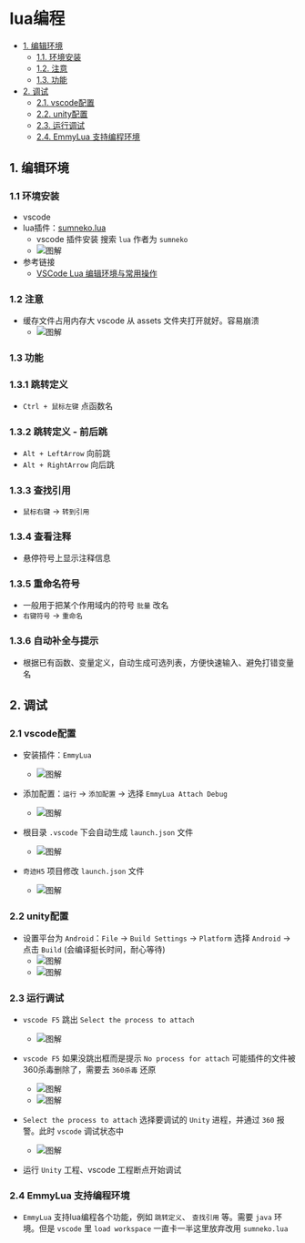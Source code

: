 # lua编程
  - [1. 编辑环境](#1-编辑环境)
    - [1.1. 环境安装](#11-环境安装)
    - [1.2. 注意](#12-注意)
    - [1.3. 功能](#13-功能)
  - [2. 调试](#2-调试)
    - [2.1. vscode配置](#21-vscode配置)
    - [2.2. unity配置](#22-unity配置)
    - [2.3. 运行调试](#23-运行调试)
    - [2.4. EmmyLua 支持编程环境](#24-emmylua-支持编程环境)

## 1. 编辑环境

### 1.1 环境安装

- vscode
- lua插件：[sumneko.lua](https://marketplace.visualstudio.com/items?itemName=sumneko.lua)
    - vscode 插件安装 搜索 `lua` 作者为 `sumneko`
    - ![图解](../img/lua/1.png)
- 参考链接
  - [VSCode Lua 编辑环境与常用操作](https://zhuanlan.zhihu.com/p/399194751)

### 1.2 注意

- 缓存文件占用内存大 vscode 从 assets 文件夹打开就好。容易崩溃
  - ![图解](../img/lua/2.png)

### 1.3 功能

### 1.3.1 跳转定义
- `Ctrl + 鼠标左键` 点函数名

### 1.3.2 跳转定义 - 前后跳
- `Alt + LeftArrow` 向前跳
- `Alt + RightArrow` 向后跳

### 1.3.3 查找引用
- `鼠标右键` -> `转到引用`

### 1.3.4 查看注释
- 悬停符号上显示注释信息

### 1.3.5 重命名符号
- 一般用于把某个作用域内的符号 `批量` 改名
- `右键符号` -> `重命名`

### 1.3.6 自动补全与提示
 - 根据已有函数、变量定义，自动生成可选列表，方便快速输入、避免打错变量名

## 2. 调试

### 2.1 vscode配置

- 安装插件：`EmmyLua`
    - ![图解](../img/lua/3.png)

- 添加配置：`运行` -> `添加配置` -> 选择 `EmmyLua Attach Debug`
    - ![图解](../img/lua/4.png)

- 根目录 `.vscode` 下会自动生成 `launch.json` 文件
    - ![图解](../img/lua/5.png)

- `奇迹H5` 项目修改 `launch.json` 文件
    - ![图解](../img/lua/6.png)

### 2.2 unity配置

- 设置平台为 `Android`：`File` -> `Build Settings` -> `Platform` 选择 `Android` -> 点击 `Build` (会编译挺长时间，耐心等待)
    - ![图解](../img/lua/7.png)
    - ![图解](../img/lua/8.png)

### 2.3 运行调试

- `vscode F5` 跳出 `Select the process to attach`
    - ![图解](../img/lua/9.png)

- `vscode F5` 如果没跳出框而是提示 `No process for attach` 可能插件的文件被360杀毒删除了，需要去 `360杀毒` 还原
    - ![图解](../img/lua/10.png)
    - ![图解](../img/lua/11.png)

- `Select the process to attach` 选择要调试的 `Unity` 进程，并通过 `360` 报警。此时 `vscode` 调试状态中
    - ![图解](../img/lua/12.png)

- 运行 `Unity` 工程、vscode 工程断点开始调试

### 2.4 EmmyLua 支持编程环境

- `EmmyLua` 支持lua编程各个功能，例如 `跳转定义`、 `查找引用` 等。需要 `java` 环境。但是 `vscode` 里 `load workspace` 一直卡一半这里放弃改用 `sumneko.lua`

